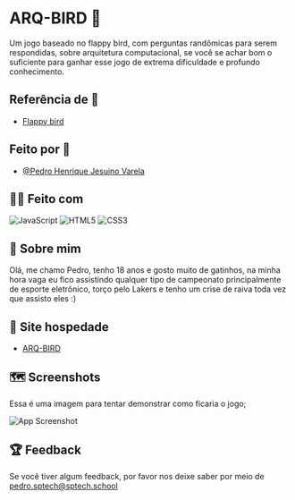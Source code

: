 
# ARQ-BIRD :hatched_chick:

Um jogo baseado no flappy bird, com perguntas randômicas para serem respondidas, sobre arquitetura computacional, se você se achar bom o suficiente para ganhar esse jogo de extrema dificuldade e profundo conhecimento.





## Referência de :eyes:

 - [Flappy bird](https://flappybird.io/)
 


## Feito por :boy:

- [@Pedro Henrique Jesuino Varela](https://github.com/Pedro-Jsn)


## :technologist: Feito com 
![JavaScript](https://img.shields.io/badge/javascript-%23323330.svg?style=for-the-badge&logo=javascript&logoColor=%23F7DF1E)
![HTML5](https://img.shields.io/badge/html5-%23E34F26.svg?style=for-the-badge&logo=html5&logoColor=white)
![CSS3](https://img.shields.io/badge/css3-%231572B6.svg?style=for-the-badge&logo=css3&logoColor=white)


## 🚀 Sobre mim

Olá, me chamo Pedro, tenho 18 anos e gosto muito de gatinhos, na minha hora vaga eu fico assistindo qualquer tipo de campeonato principalmente de esporte eletrônico, torço pelo Lakers e tenho um crise de raiva toda vez que assisto eles :)

## 🔗 Site hospedade

- [ARQ-BIRD](https://pedro-jsn.github.io/ARQ-BIRD/)

## :world_map: Screenshots

Essa é uma imagem para tentar demonstrar como ficaria o jogo;

![App Screenshot](https://i.imgur.com/Xpk2441.png)


## :trophy: Feedback

Se você tiver algum feedback, por favor nos deixe saber por meio de pedro.sptech@sptech.school

